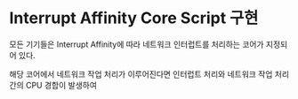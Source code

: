 # Interrupt Affinity Core Script 구현
모든 기기들은 Interrupt Affinity에 따라 네트워크 인터럽트를 처리하는 코어가 지정되어 있다. 

해당 코어에서 네트워크 작업 처리가 이루어진다면 인터럽트 처리와 네트워크 작업 처리 간의 CPU 경합이 발생하여 
